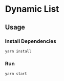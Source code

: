 # Dynamic List

## Usage

### Install Dependencies

```
yarn install
```

### Run

```
yarn start
```
